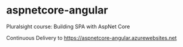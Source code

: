 # aspnetcore-angular
Pluralsight course: Building SPA with AspNet Core

Continuous Delivery to https://aspnetcore-angular.azurewebsites.net